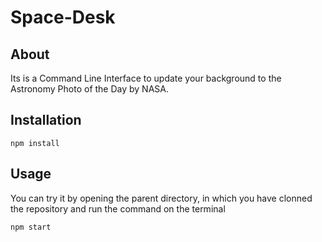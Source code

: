 # Space-Desk

## About

Its is a Command Line Interface to update your background to the Astronomy Photo of the Day by NASA.

## Installation

```
npm install
```

## Usage

You can try it by opening the parent directory, in which you have clonned the repository and run the command on the terminal

```
npm start
```
